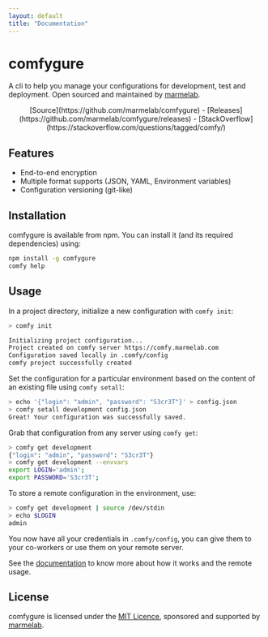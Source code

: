 ```yaml
---
layout: default
title: "Documentation"
---
```

# comfygure

A cli to help you manage your configurations for development, test and deployment. Open sourced and maintained by [marmelab](https://marmelab.com/).

<div style="text-align: center" markdown="1">
<i class="octicon octicon-mark-github"></i> [Source](https://github.com/marmelab/comfygure) -
<i class="octicon octicon-megaphone"></i> [Releases](https://github.com/marmelab/comfygure/releases) -
<i class="octicon octicon-comment-discussion"></i> [StackOverflow](https://stackoverflow.com/questions/tagged/comfy/)
</div>

<script type="text/javascript" src="https://asciinema.org/a/137703.js" id="asciicast-137703" async></script>

## Features

* End-to-end encryption
* Multiple format supports (JSON, YAML, Environment variables)
* Configuration versioning (git-like)

## Installation

comfygure is available from npm. You can install it (and its required dependencies)
using:

```bash
npm install -g comfygure
comfy help
```

## Usage

In a project directory, initialize a new configuration with `comfy init`:

```bash
> comfy init

Initializing project configuration...
Project created on comfy server https://comfy.marmelab.com
Configuration saved locally in .comfy/config
comfy project successfully created
```

Set the configuration for a particular environment based on the content of an existing file using `comfy setall`:

```bash
> echo '{"login": "admin", "password": "S3cr3T"}' > config.json
> comfy setall development config.json
Great! Your configuration was successfully saved.
```

Grab that configuration from any server using `comfy get`:

```bash
> comfy get development
{"login": "admin", "password": "S3cr3T"}
> comfy get development --envvars
export LOGIN='admin';
export PASSWORD='S3cr3T';
```

To store a remote configuration in the environment, use:

```bash
> comfy get development | source /dev/stdin
> echo $LOGIN
admin
```

You now have all your credentials in `.comfy/config`, you can give them to your co-workers or use them on your remote server.

See the [documentation](https://marmelab.com/comfygure/) to know more about how it works and the remote usage.

## License

comfygure is licensed under the [MIT Licence](https://github.com/marmelab/admin-on-rest/blob/master/LICENSE.md), sponsored and supported by [marmelab](http://marmelab.com).
